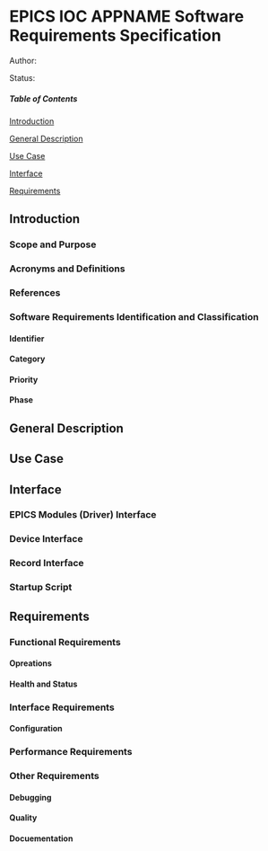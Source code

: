 # EPICS IOC __APPNAME__ Software Requirements Specification

Author: 

Status:

##### Table of Contents  
[Introduction](#introduction)  

[General Description](#generaldescription)  

[Use Case](#usecase)  

[Interface](#interface)

[Requirements](#requirements)


<a name="introduction"/>

## Introduction

### Scope and Purpose

### Acronyms and Definitions

### References

### Software Requirements Identification and Classification


#### Identifier

#### Category

#### Priority

#### Phase


<a name="generaldescription"/>

## General Description

<a name="usecase"/>

## Use Case



<a name="interface"/>

## Interface

### EPICS Modules (Driver) Interface

### Device Interface

### Record Interface

### Startup Script


<a name="requirements"/>

## Requirements

### Functional Requirements

#### Opreations

#### Health and Status

### Interface Requirements

#### Configuration

### Performance Requirements

### Other Requirements


#### Debugging

#### Quality

#### Docuementation

